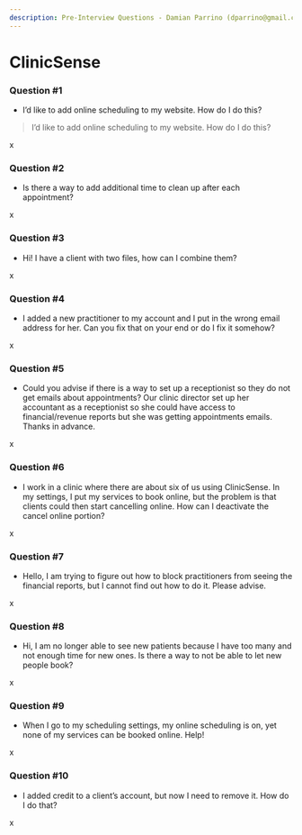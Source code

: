 ```yaml
---
description: Pre-Interview Questions - Damian Parrino (dparrino@gmail.com)
---
```


# ClinicSense

### Question \#1

* I’d like to add online scheduling to my website. How do I do this?

> I’d like to add online scheduling to my website. How do I do this?

x

### Question \#2

* Is there a way to add additional time to clean up after each appointment?

x

### Question \#3

* Hi! I have a client with two files, how can I combine them?

x

### Question \#4

* I added a new practitioner to my account and I put in the wrong email address for her. Can you fix that on your end or do I fix it somehow?

x

### Question \#5

* Could you advise if there is a way to set up a receptionist so they do not get emails about appointments? Our clinic director set up her accountant as a receptionist so she could have access to financial/revenue reports but she was getting appointments emails. Thanks in advance.

x

### Question \#6

* I work in a clinic where there are about six of us using ClinicSense. In my settings, I put my services to book online, but the problem is that clients could then start cancelling online. How can I deactivate the cancel online portion?

x

### Question \#7

* Hello, I am trying to figure out how to block practitioners from seeing the financial reports, but I cannot find out how to do it. Please advise.

x

### Question \#8

* Hi, I am no longer able to see new patients because I have too many and not enough time for new ones. Is there a way to not be able to let new people book?

x

### Question \#9

* When I go to my scheduling settings, my online scheduling is on, yet none of my services can be booked online. Help!

x

### Question \#10

* I added credit to a client’s account, but now I need to remove it. How do I do that?

x



